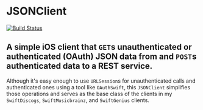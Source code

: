 # JSONClient
[![Build Status](https://travis-ci.org/jrtibbetts/JSONClient.svg?branch=master)](https://travis-ci.org/jrtibbetts/JSONClient)
## A simple iOS client that `GET`s unauthenticated or authenticated (OAuth) JSON data from and `POST`s authenticated data to a REST service.

Although it's easy enough to use `URLSession`s for unauthenticated calls and authenticated ones using a tool like `OAuthSwift`, this `JSONClient` simplifies those operations and serves as the base class of the clients in my `SwiftDiscogs`, `SwiftMusicbrainz`, and `SwiftGenius` clients.
